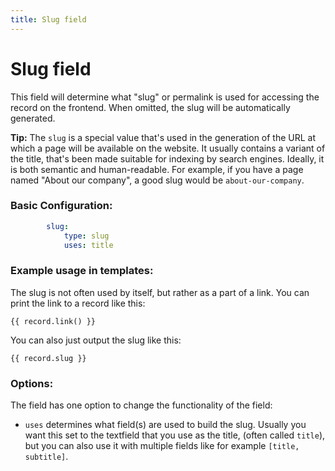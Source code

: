 ```yaml
---
title: Slug field
---
```

Slug field
==========

This field will determine what "slug" or permalink is used for accessing the
record on the frontend. When omitted, the slug will be automatically generated.

<p class="tip"><strong>Tip:</strong> The <code>slug</code> is a special value
that's used in the generation of the URL at which a page will be available on
the website. It usually contains a variant of the title, that's been made
suitable for indexing by search engines. Ideally, it is both semantic and
human-readable. For example, if you have a page named "About our company", a
good slug would be <code>about-our-company</code>.</p>

### Basic Configuration:

```yaml
        slug:
            type: slug
            uses: title
```

### Example usage in templates:

The slug is not often used by itself, but rather as a part of a link. You can
print the link to a record like this: 

```twig
{{ record.link() }}
``` 

You can also just output the slug like this:

```twig
{{ record.slug }}
```

### Options:

The field has one option to change the functionality of the field:

* `uses` determines what field(s) are used to build the slug. Usually you want
  this set to the textfield that you use as the title, (often called `title`),
  but you can also use it with multiple fields like for example
  `[title, subtitle]`.
